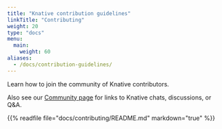 ```yaml
---
title: "Knative contribution guidelines"
linkTitle: "Contributing"
weight: 20
type: "docs"
menu:
  main:
    weight: 60
aliases:
  - /docs/contribution-guidelines/
---
```


Learn how to join the community of Knative contributors.

Also see our [Community page](community) for links to Knative chats, discussions, or Q&A.


{{% readfile file="docs/contributing/README.md" markdown="true" %}}
